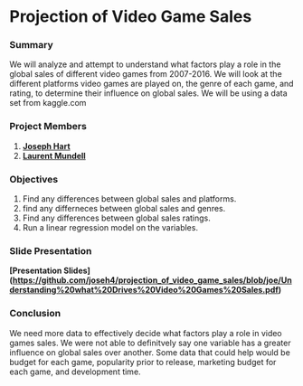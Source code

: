 # Projection of Video Game Sales

### Summary
We will analyze and attempt to understand what factors play a role in the global sales of different video games from 2007-2016. We will look at the different platforms video games are played on, the genre of each game, and rating, to determine their influence on global sales. We will be using a data set from kaggle.com

### Project Members
1. <b> [Joseph Hart](https://github.com/joseh4) </b>
2. <b> [Laurent Mundell](https://github.com/LaurentStar) </b>

### Objectives

1. Find any differences between global sales and platforms.
2. find any differneces between global sales and genres.
3. Find any differences between global sales ratings.
4. Run a linear regression model on the variables.

### Slide Presentation
<b>[Presentation Slides]
 (https://github.com/joseh4/projection_of_video_game_sales/blob/joe/Understanding%20what%20Drives%20Video%20Games%20Sales.pdf) </b>

### Conclusion
We need more data to effectively decide what factors play a role in video games sales. We were not able to definitvely say one variable has a greater influence on global sales over another. Some data that could help would be budget for each game, popularity prior to release, marketing budget for each game, and development time. 
